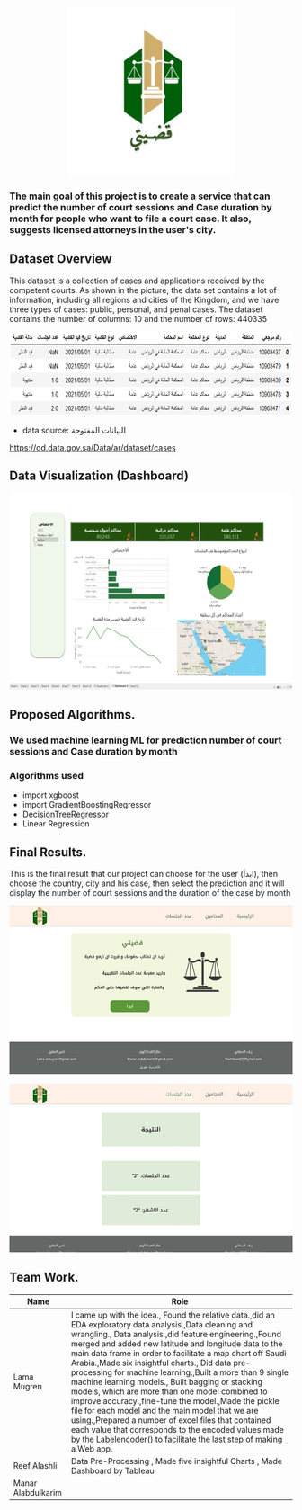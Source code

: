 
 <p align="center">
<img src="download.jfif" width="300" height="300">
</p>
 
 
### The main goal of this project is to create a service that can predict the number of court sessions and Case duration by month for people who want to file a court case. It also, suggests licensed attorneys in the user's city.


## Dataset Overview
This dataset is a collection of cases and applications received by the competent courts. As shown in the picture, the data set contains a lot of information, including all regions and cities of the Kingdom, and we have three types of cases: public, personal, and penal cases.
The dataset contains the number of columns: 10 and the number of rows: 440335
 
  <p align="center">
<img src="dataset1.png" width="600" height="150">
</p>

- data source: البيانات المفتوحة

https://od.data.gov.sa/Data/ar/dataset/cases

## Data Visualization (Dashboard)
 <p align="center">
<img src="dashbardtableau.png" width="600" height="350">
</p>



## Proposed Algorithms.
### We used machine learning ML for prediction  number of court sessions and Case duration by month
### Algorithms used 
- import xgboost
- import GradientBoostingRegressor
- DecisionTreeRegressor
- Linear Regression


## Final Results.
This is the final result that our project can choose for the user (ابدأ), then choose the country, city and his case, then select the prediction and it will display the number of court sessions and the duration of the case by month

 <p align="center">
<img src="web.jpg" width="600" height="300">
</p>

 <p align="center">
<img src="web2.jpg" width="600" height="300">
</p>


## Team Work.

| Name | Role |
| ----------- | ----------- |
| Lama Mugren |I came up with the idea., Found the relative data.,did an EDA exploratory data analysis.,Data cleaning and wrangling., Data analysis.,did feature engineering.,Found merged and added new latitude and longitude data to the main data frame in order to facilitate a map chart off Saudi Arabia.,Made six insightful charts., Did data pre-processing for machine learning.,Built a more than 9 single machine learning models., Built bagging or stacking models, which are more than one model combined to improve accuracy.,fine-tune the model.,Made the pickle file for each model and the main model that we are using.,Prepared a number of excel files that contained each value that corresponds to the encoded values made by the Labelencoder() to facilitate the last step of making a Web app. |
| Reef Alashli | Data Pre-Processing , Made five insightful Charts , Made Dashboard by Tableau |
| Manar Alabdulkarim |  |



